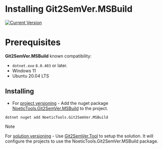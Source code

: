 ﻿---
uid: git2semver-msbuild-installing
---

# Installing Git2SemVer.MSBuild

[![Current Version](https://img.shields.io/nuget/v/NoeticTools.Git2SemVer.Tool?label=Git2SemVer.MSBuild)](https://www.nuget.org/packages/NoeticTools.Git2SemVer.MSBuild)

#  Prerequisites

**Git2SemVer.MSBuild** known compatibility:

* `dotnet.exe` `8.0.403` or later.
* Windows 11
* Ubuntu 20.04 LTS

## Installing

* For [project versioning](xref:project-versioning) - Add the nuget package [NoeticTools.Git2SemVer.MSBuild](https://www.nuget.org/packages/NoeticTools.Git2SemVer.MSBuild) to the project. 

```console
dotnet nuget add NoeticTools.Git2SemVer.MSBuild
```

> [!NOTE]
> For [solution versioning](xref:solution-versioning) - Use [Git2SemVer.Tool](xref:git2semver-tool-landing) to setup the solution. It will configure the projects to use the NoeticTools.Git2SemVer.MSBuild package.
